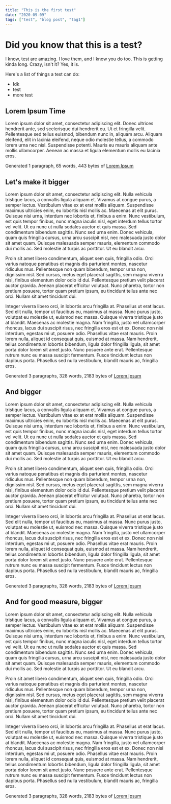```yaml
---
title: "This is the first test"
date: "2020-09-09"
tags: ["test", "blog post", "tag1"]
---
```


# Did you know that this is a test?

I know, test are amazing. I love them, and I know you do too.
This is getting kinda long. Crazy, isn't it?
Yes, it is.

Here's a list of things a test can do:

-   Idk
-   test
-   more test

## Lorem Ipsum Time

Lorem ipsum dolor sit amet, consectetur adipiscing elit. Donec ultrices hendrerit ante, sed scelerisque dui hendrerit eu. Ut et fringilla velit. Pellentesque sed tellus euismod, bibendum nunc in, aliquam arcu. Aliquam eleifend, elit in lacinia eleifend, neque odio molestie tellus, a commodo lorem urna nec nisl. Suspendisse potenti. Mauris eu mauris aliquam ante mollis ullamcorper. Aenean ac massa et ligula elementum mollis eu lacinia eros.

Generated 1 paragraph, 65 words, 443 bytes of [Lorem Ipsum](https://www.lipsum.com/)

## Let's make it bigger

Lorem ipsum dolor sit amet, consectetur adipiscing elit. Nulla vehicula tristique lacus, a convallis ligula aliquam et. Vivamus at congue purus, a semper lectus. Vestibulum vitae ex at erat mollis aliquam. Suspendisse maximus ultricies enim, eu lobortis nisl mollis ac. Maecenas at elit purus. Quisque nisi urna, interdum nec lobortis et, finibus a enim. Nunc vestibulum, est quis tempor finibus, nunc magna iaculis nisl, eget interdum tellus tortor vel velit. Ut eu nunc ut nulla sodales auctor et quis massa. Sed condimentum bibendum sagittis. Nunc sed urna enim. Donec vehicula, quam quis fringilla cursus, urna arcu suscipit nisl, nec malesuada justo dolor sit amet quam. Quisque malesuada semper mauris, elementum commodo dui mollis ac. Sed molestie at turpis ac porttitor. Ut eu blandit arcu.

Proin sit amet libero condimentum, aliquet sem quis, fringilla odio. Orci varius natoque penatibus et magnis dis parturient montes, nascetur ridiculus mus. Pellentesque non quam bibendum, tempor urna non, dignissim nisl. Sed cursus, metus eget placerat sagittis, sem magna viverra nisl, finibus elementum dolor odio id dui. Pellentesque pretium velit placerat auctor gravida. Aenean placerat efficitur volutpat. Nunc pharetra, tortor non pretium posuere, tortor quam pretium ipsum, eu tincidunt tellus ante nec orci. Nullam sit amet tincidunt dui.

Integer viverra libero orci, in lobortis arcu fringilla at. Phasellus ut erat lacus. Sed elit nulla, tempor ut faucibus eu, maximus at massa. Nunc purus justo, volutpat eu molestie ut, euismod nec massa. Quisque viverra tristique justo at blandit. Maecenas ac molestie magna. Nam fringilla, justo vel ullamcorper rhoncus, lacus dui suscipit risus, nec fringilla eros est et ex. Donec non nisi interdum, egestas mi ut, posuere odio. Phasellus vitae erat mauris. Proin lorem nulla, aliquet id consequat quis, euismod at massa. Nam hendrerit, tellus condimentum lobortis bibendum, ligula dolor fringilla ligula, sit amet porta dolor lorem sit amet justo. Nunc posuere ante erat. Pellentesque rutrum nunc eu massa suscipit fermentum. Fusce tincidunt lectus non dapibus porta. Phasellus sed nulla vestibulum, blandit mauris ac, fringilla eros.

Generated 3 paragraphs, 328 words, 2183 bytes of [Lorem Ipsum](https://www.lipsum.com/)

## And bigger

Lorem ipsum dolor sit amet, consectetur adipiscing elit. Nulla vehicula tristique lacus, a convallis ligula aliquam et. Vivamus at congue purus, a semper lectus. Vestibulum vitae ex at erat mollis aliquam. Suspendisse maximus ultricies enim, eu lobortis nisl mollis ac. Maecenas at elit purus. Quisque nisi urna, interdum nec lobortis et, finibus a enim. Nunc vestibulum, est quis tempor finibus, nunc magna iaculis nisl, eget interdum tellus tortor vel velit. Ut eu nunc ut nulla sodales auctor et quis massa. Sed condimentum bibendum sagittis. Nunc sed urna enim. Donec vehicula, quam quis fringilla cursus, urna arcu suscipit nisl, nec malesuada justo dolor sit amet quam. Quisque malesuada semper mauris, elementum commodo dui mollis ac. Sed molestie at turpis ac porttitor. Ut eu blandit arcu.

Proin sit amet libero condimentum, aliquet sem quis, fringilla odio. Orci varius natoque penatibus et magnis dis parturient montes, nascetur ridiculus mus. Pellentesque non quam bibendum, tempor urna non, dignissim nisl. Sed cursus, metus eget placerat sagittis, sem magna viverra nisl, finibus elementum dolor odio id dui. Pellentesque pretium velit placerat auctor gravida. Aenean placerat efficitur volutpat. Nunc pharetra, tortor non pretium posuere, tortor quam pretium ipsum, eu tincidunt tellus ante nec orci. Nullam sit amet tincidunt dui.

Integer viverra libero orci, in lobortis arcu fringilla at. Phasellus ut erat lacus. Sed elit nulla, tempor ut faucibus eu, maximus at massa. Nunc purus justo, volutpat eu molestie ut, euismod nec massa. Quisque viverra tristique justo at blandit. Maecenas ac molestie magna. Nam fringilla, justo vel ullamcorper rhoncus, lacus dui suscipit risus, nec fringilla eros est et ex. Donec non nisi interdum, egestas mi ut, posuere odio. Phasellus vitae erat mauris. Proin lorem nulla, aliquet id consequat quis, euismod at massa. Nam hendrerit, tellus condimentum lobortis bibendum, ligula dolor fringilla ligula, sit amet porta dolor lorem sit amet justo. Nunc posuere ante erat. Pellentesque rutrum nunc eu massa suscipit fermentum. Fusce tincidunt lectus non dapibus porta. Phasellus sed nulla vestibulum, blandit mauris ac, fringilla eros.

Generated 3 paragraphs, 328 words, 2183 bytes of [Lorem Ipsum](https://www.lipsum.com/)

## And for good measure, bigger

Lorem ipsum dolor sit amet, consectetur adipiscing elit. Nulla vehicula tristique lacus, a convallis ligula aliquam et. Vivamus at congue purus, a semper lectus. Vestibulum vitae ex at erat mollis aliquam. Suspendisse maximus ultricies enim, eu lobortis nisl mollis ac. Maecenas at elit purus. Quisque nisi urna, interdum nec lobortis et, finibus a enim. Nunc vestibulum, est quis tempor finibus, nunc magna iaculis nisl, eget interdum tellus tortor vel velit. Ut eu nunc ut nulla sodales auctor et quis massa. Sed condimentum bibendum sagittis. Nunc sed urna enim. Donec vehicula, quam quis fringilla cursus, urna arcu suscipit nisl, nec malesuada justo dolor sit amet quam. Quisque malesuada semper mauris, elementum commodo dui mollis ac. Sed molestie at turpis ac porttitor. Ut eu blandit arcu.

Proin sit amet libero condimentum, aliquet sem quis, fringilla odio. Orci varius natoque penatibus et magnis dis parturient montes, nascetur ridiculus mus. Pellentesque non quam bibendum, tempor urna non, dignissim nisl. Sed cursus, metus eget placerat sagittis, sem magna viverra nisl, finibus elementum dolor odio id dui. Pellentesque pretium velit placerat auctor gravida. Aenean placerat efficitur volutpat. Nunc pharetra, tortor non pretium posuere, tortor quam pretium ipsum, eu tincidunt tellus ante nec orci. Nullam sit amet tincidunt dui.

Integer viverra libero orci, in lobortis arcu fringilla at. Phasellus ut erat lacus. Sed elit nulla, tempor ut faucibus eu, maximus at massa. Nunc purus justo, volutpat eu molestie ut, euismod nec massa. Quisque viverra tristique justo at blandit. Maecenas ac molestie magna. Nam fringilla, justo vel ullamcorper rhoncus, lacus dui suscipit risus, nec fringilla eros est et ex. Donec non nisi interdum, egestas mi ut, posuere odio. Phasellus vitae erat mauris. Proin lorem nulla, aliquet id consequat quis, euismod at massa. Nam hendrerit, tellus condimentum lobortis bibendum, ligula dolor fringilla ligula, sit amet porta dolor lorem sit amet justo. Nunc posuere ante erat. Pellentesque rutrum nunc eu massa suscipit fermentum. Fusce tincidunt lectus non dapibus porta. Phasellus sed nulla vestibulum, blandit mauris ac, fringilla eros.

Generated 3 paragraphs, 328 words, 2183 bytes of [Lorem Ipsum](https://www.lipsum.com/)

